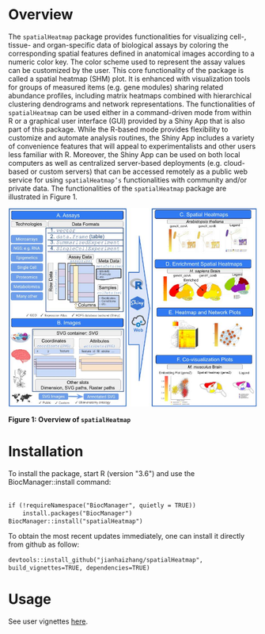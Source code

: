 # Overview

The `spatialHeatmap` package provides functionalities for visualizing cell-, tissue- and organ-specific data of biological assays by coloring the corresponding spatial features defined in anatomical images according to a numeric color key. The color scheme used to represent the assay values can be customized by the user. This core functionality of the package is called a spatial heatmap (SHM) plot. It is enhanced with visualization tools for groups of measured items (e.g. gene modules) sharing related abundance profiles, including matrix heatmaps combined with hierarchical clustering dendrograms and network representations. The functionalities of `spatialHeatmap` can be used either in a command-driven mode from within R or a graphical user interface (GUI) provided by a Shiny App that is also part of this package. While the R-based mode provides flexibility to customize and automate analysis routines, the Shiny App includes a variety of convenience features that will appeal to experimentalists and other users less familiar with R. Moreover, the Shiny App can be used on both local computers as well as centralized server-based deployments (e.g. cloud-based or custom servers) that can be accessed remotely as a public web service for using `spatialHeatmap’s` functionalities with community and/or private data. The functionalities of the `spatialHeatmap` package are illustrated in Figure 1.


<center><img title="Overview of spatialHeatmap" src="vignettes/img/graphical_overview_shm.jpg"></center>

**Figure 1: Overview of `spatialHeatmap`**

# Installation 

To install the package, start R (version "3.6") and use the BiocManager::install command:

```{r, eval=FALSE, echo=TRUE, warnings=FALSE} 

if (!requireNamespace("BiocManager", quietly = TRUE))
    install.packages("BiocManager")
BiocManager::install("spatialHeatmap")

```
To obtain the most recent updates immediately, one can install it directly from github as follow:
                                                                                                                                                                 
```{r, eval=FALSE, echo=TRUE, warnings=FALSE}
devtools::install_github("jianhaizhang/spatialHeatmap", build_vignettes=TRUE, dependencies=TRUE)
```

# Usage

See user vignettes [here](https://bioconductor.org/packages/devel/bioc/html/spatialHeatmap.html).





